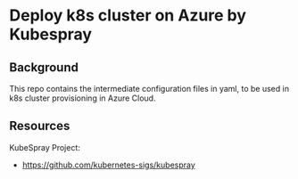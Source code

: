
# Deploy k8s cluster on Azure by Kubespray

## Background

This repo contains the intermediate configuration files in yaml, to be used in k8s cluster provisioning in Azure Cloud.


## Resources
KubeSpray Project:
- https://github.com/kubernetes-sigs/kubespray


